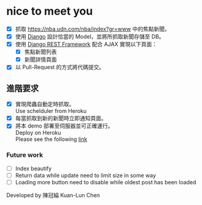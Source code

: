 # nice to meet you
- [x] 抓取 https://nba.udn.com/nba/index?gr=www 中的焦點新聞。 
- [x] 使用 [Django](https://www.djangoproject.com/) 設計恰當的 Model，並將所抓取新聞存儲至 DB。
- [x] 使用 [Django REST Framework](http://www.django-rest-framework.org/) 配合 AJAX 實現以下頁面：
	 - [x] 焦點新聞列表
	 - [x] 新聞詳情頁面
- [x] 以 Pull-Request 的方式將代碼提交。
	
## 進階要求
- [x] 實現爬蟲自動定時抓取。    
Use schelduler from Heroku
- [x] 每當抓取到新的新聞時立即通知頁面。
- [x] 將本 demo 部署至伺服器並可正確運行。   
Deploy on Heroku     
Please see the following [link](
https://cryptic-sea-86941.herokuapp.com/parseNbaUdn/index)

### Future work
- [ ] Index beautify
- [ ] Return data while update need to limit size in some way
- [ ] Loading more button need to disable while oldest post has been loaded

Developed by 陳冠綸 Kuan-Lun Chen